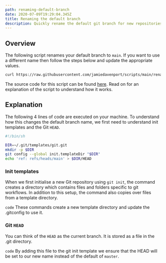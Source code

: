 ```yaml
---
path: renaming-default-branch
date: 2020-07-09T19:29:04.345Z
title: Renaming the default branch
description: Quickly rename the default git branch for new repositories
---
```

## Overview

The following script renames your default branch to `main`. If you want to use a different name then follow the steps below and update the appropriate values.

```sh
curl https://raw.githubusercontent.com/jamiedavenport/scripts/main/rename-master.sh | sh -
```

The source code for this script can be found [here](https://github.com/jamiedavenport/scripts/blob/main/rename-master.sh). Read on for an explanation of the script to understand how it works.

## Explanation 

The following 4 lines of code are executed on your machine. To understand how this changes the default branch name, we first need to understand init templates and the Git `HEAD`.

```sh
#!/bin/sh

DIR=~/.git/templates/git.git
mkdir -p $DIR
git config --global init.templateDir "$DIR"
echo 'ref: refs/heads/main' > $DIR/HEAD
```

### Init templates
When we first initialise a new Git repository using `git init`, the command creates a directory which contains files and folders specific to git workflows. In addition to this setup, the command also copies over files from a template directory. 

```code```
These commands create a new template directory and update the .gitconfig to use it.

### Git `HEAD`
You can think of the `HEAD` as the current branch. It is stored as a file in the .git directory.

```code```
By adding this file to the git init template we ensure that the HEAD will be set to our new name instead of the default of `master`.
